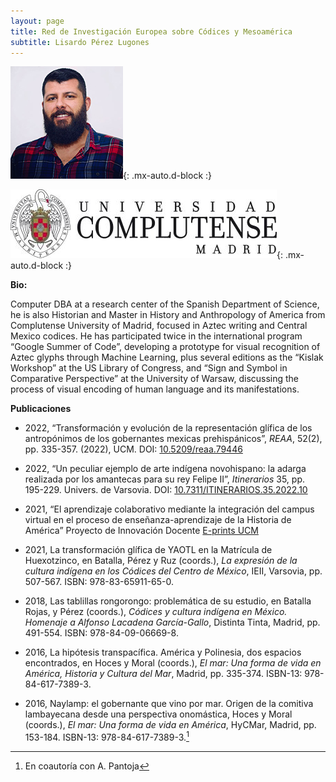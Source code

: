 ```yaml
---
layout: page
title: Red de Investigación Europea sobre Códices y Mesoamérica
subtitle: Lisardo Pérez Lugones
---
```

![PerezLugonesLisardo](/bio/img/PerezLugonesLisardo.jpg){: .mx-auto.d-block :}

![uni](/bio/img/UCM.jpg){: .mx-auto.d-block :}

**Bio:**

Computer DBA at a research center of the Spanish Department of Science, he is also Historian and Master in History and Anthropology of America from Complutense University of Madrid, focused in Aztec writing and Central Mexico codices. He has participated twice in the international program “Google Summer of Code”, developing a prototype for visual recognition of Aztec glyphs through Machine Learning, plus several editions as the “Kislak Workshop” at the US Library of Congress, and “Sign and Symbol in Comparative Perspective” at the University of Warsaw, discussing the process of visual encoding of human language and its manifestations.

**Publicaciones**

- 2022, “Transformación y evolución de la representación glífica de los antropónimos de los gobernantes mexicas prehispánicos”, *REAA*, 52(2), pp. 335-357. (2022), UCM. DOI: <a href="https://doi.org/10.5209/reaa.79446">10.5209/reaa.79446</a>

- 2022,  “Un peculiar ejemplo de arte indígena novohispano: la adarga realizada por los amantecas para su rey Felipe II”, *Itinerarios* 35, pp. 195-229. Univers. de Varsovia. DOI: <a href="https://doi.org/10.7311/ITINERARIOS.35.2022.10">10.7311/ITINERARIOS.35.2022.10</a>

- 2021, “El aprendizaje colaborativo mediante la integración del campus virtual en el proceso de enseñanza-aprendizaje de la Historia de América” Proyecto de Innovación Docente <a href="https://eprints.ucm.es/id/eprint/66574/">E-prints UCM</a>


- 2021, La transformación glífica de YAOTL en la Matrícula de Huexotzinco, en Batalla, Pérez y Ruz (coords.), *La expresión de la cultura indígena en los Códices del Centro de México*, IEII, Varsovia, pp. 507-567. ISBN: 978-83-65911-65-0.

- 2018, Las tablillas rongorongo: problemática de su estudio, en Batalla Rojas, y Pérez (coords.), *Códices y cultura indígena en México. Homenaje a Alfonso Lacadena García-Gallo*, Distinta Tinta, Madrid, pp. 491-554. ISBN: 978-84-09-06669-8.

- 2016, La hipótesis transpacífica. América y Polinesia, dos espacios encontrados, en Hoces y Moral (coords.), *El mar: Una forma de vida en América, Historia y Cultura del Mar*, Madrid, pp. 335-374. ISBN-13: 978-84-617-7389-3.

- 2016, Naylamp: el gobernante que vino por mar. Origen de la comitiva lambayecana desde una perspectiva onomástica, Hoces y Moral (coords.), *El mar: Una forma de vida en América*, HyCMar, Madrid, pp. 153-184. ISBN-13: 978-84-617-7389-3.[^1]

[^1]: En coautoría con A. Pantoja
